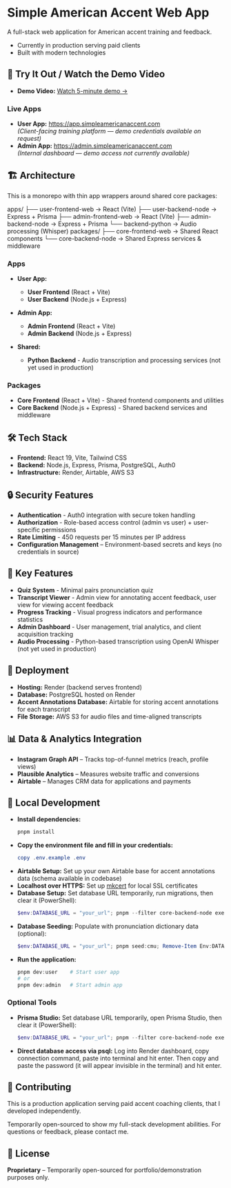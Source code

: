 # Simple American Accent Web App

A full-stack web application for American accent training and feedback.

- Currently in production serving paid clients
- Built with modern technologies

## 🚀 Try It Out / Watch the Demo Video

- **Demo Video:** [Watch 5-minute demo →](https://youtu.be/1I5FPCRFm7o)

### Live Apps

- **User App:** https://app.simpleamericanaccent.com  
  _(Client-facing training platform — demo credentials available on request)_
- **Admin App:** https://admin.simpleamericanaccent.com  
  _(Internal dashboard — demo access not currently available)_

## 🏗️ Architecture

This is a monorepo with thin app wrappers around shared core packages:

apps/
├── user-frontend-web → React (Vite)
├── user-backend-node → Express + Prisma
├── admin-frontend-web → React (Vite)
├── admin-backend-node → Express + Prisma
└── backend-python → Audio processing (Whisper)
packages/
├── core-frontend-web → Shared React components
└── core-backend-node → Shared Express services & middleware

### Apps

- **User App:**

  - **User Frontend** (React + Vite)
  - **User Backend** (Node.js + Express)

- **Admin App:**

  - **Admin Frontend** (React + Vite)
  - **Admin Backend** (Node.js + Express)

- **Shared:**
  - **Python Backend** - Audio transcription and processing services (not yet used in production)

### Packages

- **Core Frontend** (React + Vite) - Shared frontend components and utilities
- **Core Backend** (Node.js + Express) - Shared backend services and middleware

## 🛠️ Tech Stack

- **Frontend:** React 19, Vite, Tailwind CSS
- **Backend:** Node.js, Express, Prisma, PostgreSQL, Auth0
- **Infrastructure:** Render, Airtable, AWS S3

## 🔒 Security Features

- **Authentication** - Auth0 integration with secure token handling
- **Authorization** - Role-based access control (admin vs user) + user-specific permissions
- **Rate Limiting** - 450 requests per 15 minutes per IP address
- **Configuration Management** – Environment-based secrets and keys (no credentials in source)

## 🎯 Key Features

- **Quiz System** - Minimal pairs pronunciation quiz
- **Transcript Viewer** - Admin view for annotating accent feedback, user view for viewing accent feedback
- **Progress Tracking** - Visual progress indicators and performance statistics
- **Admin Dashboard** - User management, trial analytics, and client acquisition tracking
- **Audio Processing** - Python-based transcription using OpenAI Whisper (not yet used in production)

## 🚀 Deployment

- **Hosting:** Render (backend serves frontend)
- **Database:** PostgreSQL hosted on Render
- **Accent Annotations Database:** Airtable for storing accent annotations for each transcript
- **File Storage:** AWS S3 for audio files and time-aligned transcripts

## 📊 Data & Analytics Integration

- **Instagram Graph API** – Tracks top-of-funnel metrics (reach, profile views)
- **Plausible Analytics** – Measures website traffic and conversions
- **Airtable** – Manages CRM data for applications and payments

## 🧪 Local Development

- **Install dependencies:**
  ```powershell
  pnpm install
  ```
- **Copy the environment file and fill in your credentials:**
  ```powershell
  copy .env.example .env
  ```
- **Airtable Setup:** Set up your own Airtable base for accent annotations data (schema available in codebase)
- **Localhost over HTTPS:** Set up [mkcert](https://github.com/FiloSottile/mkcert) for local SSL certificates
- **Database Setup:** Set database URL temporarily, run migrations, then clear it (PowerShell):
  ```powershell
  $env:DATABASE_URL = "your_url"; pnpm --filter core-backend-node exec prisma migrate dev; Remove-Item Env:DATABASE_URL
  ```
- **Database Seeding:** Populate with pronunciation dictionary data (optional):
  ```powershell
  $env:DATABASE_URL = "your_url"; pnpm seed:cmu; Remove-Item Env:DATABASE_URL
  ```
- **Run the application:**
  ```powershell
  pnpm dev:user    # Start user app
  # or
  pnpm dev:admin   # Start admin app
  ```

### Optional Tools

- **Prisma Studio:** Set database URL temporarily, open Prisma Studio, then clear it (PowerShell):
  ```powershell
  $env:DATABASE_URL = "your_url"; pnpm --filter core-backend-node exec prisma studio; Remove-Item Env:DATABASE_URL
  ```
- **Direct database access via psql:** Log into Render dashboard, copy connection command, paste into terminal and hit enter. Then copy and paste the password (it will appear invisible in the terminal) and hit enter.

## 🤝 Contributing

This is a production application serving paid accent coaching clients, that I developed independently.

Temporarily open-sourced to show my full-stack development abilities. For questions or feedback, please contact me.

## 📄 License

**Proprietary** – Temporarily open-sourced for portfolio/demonstration purposes only.
